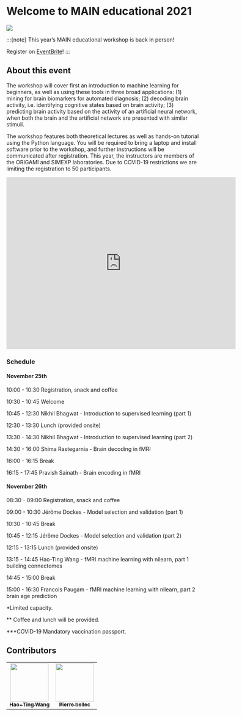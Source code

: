 # Welcome to MAIN educational 2021

![](./banner.jpeg)

:::{note}
This year’s MAIN educational workshop is back in person!

Register on [EventBrite](https://www.eventbrite.ca/e/main-educational-november-25th-26th-2021-tickets-205723744257)!
:::

## About this event

The workshop will cover first an introduction to machine learning for beginners, as well as using these tools in three broad applications: (1) mining for brain biomarkers for automated diagnosis; (2) decoding brain activity, i.e. identifying cognitive states based on brain activity; (3) predicting brain activity based on the activity of an artificial neural network, when both the brain and the artificial network are presented with similar stimuli.

The workshop features both theoretical lectures as well as hands-on tutorial using the Python language. You will be required to bring a laptop and install software prior to the workshop, and further instructions will be communicated after registration. This year, the instructors are members of the ORIGAMI and SIMEXP laboratories. Due to COVID-19 restrictions we are limiting the registration to 50 participants.

<iframe src="https://www.google.com/maps/embed?pb=!1m14!1m8!1m3!1d11187.585588316057!2d-73.624961!3d45.492031!3m2!1i1024!2i768!4f13.1!3m3!1m2!1s0x0%3A0x7ac2b0b31c3101d1!2sResearch%20Center%20De%20L&#39;iugm!5e0!3m2!1sen!2sca!4v1637620566995!5m2!1sen!2sca" width="600" height="450" style="border:0;" allowfullscreen="" loading="lazy"></iframe>

### Schedule

#### November 25th

10:00 - 10:30 Registration, snack and coffee

10:30 - 10:45 Welcome

10:45 - 12:30 Nikhil Bhagwat - Introduction to supervised learning (part 1)

12:30 - 13:30 Lunch (provided onsite)

13:30 - 14:30 Nikhil Bhagwat - Introduction to supervised learning (part 2)

14:30 - 16:00 Shima Rastegarnia - Brain decoding in fMRI

16:00 - 16:15 Break

16:15 - 17:45 Pravish Sainath - Brain encoding in fMRI

#### November 26th

08:30 - 09:00 Registration, snack and coffee

09:00 - 10:30 Jérôme Dockes - Model selection and validation (part 1)

10:30 - 10:45 Break

10:45 - 12:15 Jérôme Dockes - Model selection and validation (part 2)

12:15 - 13:15 Lunch (provided onsite)

13:15 - 14:45 Hao-Ting Wang - fMRI machine learning with nilearn, part 1 building connectomes

14:45 - 15:00 Break

15:00 - 16:30 Francois Paugam - fMRI machine learning with nilearn, part 2 brain age prediction


*Limited capacity.

** Coffee and lunch will be provided.

***COVID-19 Mandatory vaccination passport.

## Contributors

<table>
  <tr>
    <td align="center">
      <a href="https://wanghaoting.com">
        <img src="https://avatars.githubusercontent.com/u/13743617?v=4" width="100px;" alt=""/>
        <br /><sub><b>Hao-Ting Wang</b></sub>
      </a>
      <br />
    </td>
    <td align="center">
      <a href="https://github.com/pbellec">
        <img src="https://avatars.githubusercontent.com/u/1670887?v=4?s=100" width="100px;" alt=""/>
        <br /><sub><b>Pierre bellec</b></sub>
      </a>
      <br />
    </td>
  </tr>
</table>